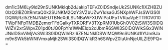 dm1lc3M6Ly9ld29nSUNKMklqb2dJaklpTEFvZ0lDSndjeUk2SUNKc1lXZHBZU0lzQ2lBZ0ltRmtaQ0k2SUNKM2QzY3VZbUZwYldsaGJ5NXphWFJsSWl3S0lDQWljRzl5ZENJNklEUTBNeXdLSUNBaWFXUWlPaUFpTVRaaVpETTROV010TWpFNFpTMDBZemxrTFdGalkyTXRORFV3TXpRM01UbGhOV0ZtSWl3S0lDQWlZV2xrSWpvZ01pd0tJQ0FpYm1WMElqb2dJbmR6SWl3S0lDQWlkSGx3WlNJNklDSnViMjVsSWl3S0lDQWlhRzl6ZENJNklDSWlMQW9nSUNKd1lYUm9Jam9nSWk5bWNtVmxaMjh2SWl3S0lDQWlkR3h6SWpvZ0luUnNjeUlLZlE9PQ==
